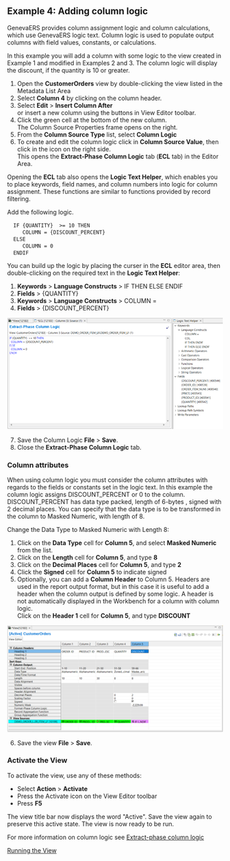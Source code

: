 ## Example 4: Adding column logic

GenevaERS provides column assignment logic and column calculations, which use GenevaERS logic text. Column logic is used to populate output columns with field values, constants, or calculations.

In this example you will add a column with some logic to the view created in Example 1 and modified in Examples 2 and 3. The column logic will display the discount, if the quantity is 10 or greater.

1. Open the **CustomerOrders** view by double-clicking the view listed in the Metadata List Area
2. Select **Column 4** by clicking on the column header.
3. Select **Edit** > **Insert Column After**  
or insert a new column using the buttons in View Editor toolbar.  
4. Click the green cell at the bottom of the new column.  
The Column Source Properties frame opens on the right.  
5.  From the **Column Source Type** list, select **Column Logic**
6.  To create and edit the column logic click in **Column Source Value**, then click in the icon on the right side.  
This opens the **Extract-Phase Column Logic** tab (**ECL** tab) in the Editor Area.  
  
Opening the **ECL** tab also opens the **Logic Text Helper**, which enables you to place keywords, field names, and column numbers into logic for column assignment. These functions are similar to functions provided by record filtering.

Add the following logic. 

      IF {QUANTITY}  >= 10 THEN
         COLUMN = {DISCOUNT_PERCENT}
      ELSE
         COLUMN = 0
      ENDIF

You can build up the logic by placing the curser in the **ECL** editor area, then double-clicking on the required text in the **Logic Text Helper**:  

1. **Keywords** > **Language Constructs** > IF THEN ELSE ENDIF  
2. **Fields** > {QUANTITY}  
3. **Keywords** > **Language Constructs** > COLUMN =  
4. **Fields** > {DISCOUNT_PERCENT}  

![A screenshoot of adding Extract-phase column logic.](../../images/AddColumnLogic.png)

7. Save the Column Logic **File** > **Save**.
8. Close the **Extract-Phase Column Logic** tab.

### Column attributes

When using column logic you must consider the column attributes with regards to the fields or constants set in the logic text. In this example the column logic assigns DISCOUNT_PERCENT or 0 to the column. DISCOUNT_PERCENT has data type packed, length of 6-bytes , signed with 2 decimal places. You can specify that the data type is to be transformed in the column to Masked Numeric, with length of 8. 

Change the Data Type to Masked Numeric with Length 8:
1. Click on the **Data Type** cell for **Column 5**, and select **Masked Numeric** from the list.
2. Click on the **Length** cell for **Column 5**, and type **8** 
3. Click on the **Decimal Places** cell for **Column 5**, and type **2** 
4. Click the **Signed** cell for **Column 5** to indicate signed 
5. Optionally, you can add a **Column Header** to Column 5. Headers are used in the report output format, but in this case it is useful to add a header when the column output is defined by some logic. A header is not automatically displayed in the Workbench for a column with column logic.  
Click on the **Header 1** cell for **Column 5**, and type **DISCOUNT** 

![Changing column attributes.](../../images/AddColumnLogic2.png)

<!-- Note that it is possible that transforming a packed 6 into a Masked Numeric of length 8 may result in overflow of large numbers. You must be aware of your data in cases like this. -->

6. Save the view **File** > **Save**.

### Activate the View 

To activate the view, use any of these methods: 
- Select  **Action** > **Activate** 
- Press the Activate icon on the View Editor toolbar 
- Press **F5**

The view title bar now displays the word "Active". Save the view again to preserve this active state. The view is now ready to be run.

For more information on column logic see [Extract-phase column logic](../../AdvancedFeatures/ColumnLogic.md) 


[Running the View](../RunView/RunView.md)

